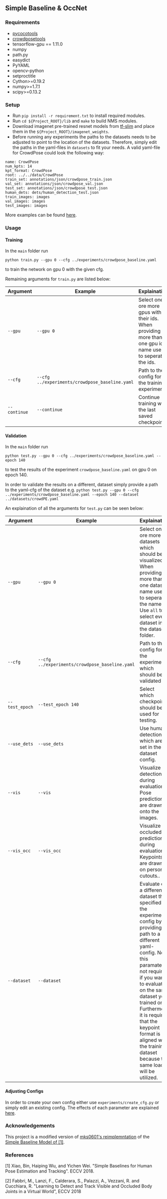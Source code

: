 ## Simple Baseline & OccNet

### Requirements

- [pycocotools](https://github.com/cocodataset/cocoapi)
- [crowdposetools](https://github.com/Jeff-sjtu/CrowdPose)
- tensorflow-gpu == 1.11.0
- numpy
- path.py
- easydict
- PyYAML
- opencv-python
- setproctitle
- Cython>=0.19.2
- numpy>=1.7.1
- scipy>=0.13.2

### Setup
* Run `pip install -r requirement.txt` to install required modules.
* Run `cd ${Project_ROOT}/lib` and `make` to build NMS modules.
* Download imagenet pre-trained resnet models from [tf-slim](https://github.com/tensorflow/models/tree/master/research/slim) and place them in the `${Project_ROOT}/imagenet_weights`.
* Before running any experiments the paths to the datasets needs to be adjusted to point to the location of the datasets. 
Therefore, simply edit the paths in the yaml-files in `datasets` to fit your needs. 
A valid yaml-file for CrowdPose could look the following way:

```
name: CrowdPose
num_kpts: 14
kpt_format: CrowdPose
root: ../../data/CrowdPose
train_set: annotations/json/crowdpose_train.json
val_set: annotations/json/crowdpose_val.json
test_set: annotations/json/crowdpose_test.json
human_dets: dets/human_detection_test.json
train_images: images
val_images: images
test_images: images
```
More examples can be found [here]().

### Usage

#### Training

In the `main` folder run 

`python train.py --gpu 0 --cfg ../experiments/crowdpose_baseline.yaml`

to train the network on gpu 0 with the given cfg.

Remaining arguments for `train.py` are listed below:

|Argument        | Example| Explaination  |
| ------------- |----------| -----|
| `--gpu`      | `--gpu 0` | Select one ore more gpus with their ids. When providing more than one gpu id name use `,` to seperate the ids.|
| `--cfg`      | `--cfg ../experiments/crowdpose_baseline.yaml`      |  Path to the config for the training experiment  |
| `--continue`      | `--continue`      |  Continue training with the last saved checkpoint  |

#### Validation

In the `main` folder run 

`python test.py --gpu 0 --cfg ../experiments/crowdpose_baseline.yaml --epoch 140`

to test the results of the experiment `crowdpose_baseline.yaml` on gpu 0 on epoch 140.

In order to validate the results on a different, dataset simply provide a path to the yaml-cfg of the dataset e.g. 
`python test.py --gpu 0 --cfg ../experiments/crowdpose_baseline.yaml --epoch 140 --dataset ../datasets/crowdPE.yaml`

An explaination of all the arguments for `test.py` can be seen below:

|Argument        | Example| Explaination  |
| ------------- |----------| -----|
| `--gpu`      | `--gpu 0` | Select one ore more datasets which should be visualized. When providing more than one dataset name use `,` to seperate the names. Use `all` to select every dataset in the datasets folder.  |
| `--cfg`      | `--cfg ../experiments/crowdpose_baseline.yaml`      |  Path to the config for the experiment which should be validated  |
| `--test_epoch`      | `--test_epoch 140`      |  Select which checkpoint should be used for testing.  |
| `--use_dets`      | `--use_dets`      |  Use human detections which are set in the dataset config.  |
| `--vis`      | `--vis`      |  Visualize detections during evaluation. Pose predictions are drawn onto the images.  |
| `--vis_occ`      | `--vis_occ`      |  Visualize occluded predictions during evaluation. Keypoints are drawn on person cutouts..  |
| `--dataset`      | `--dataset `      |  Evaluate on a different dataset than specified in the experiment config by providing a path to a different yaml-config. Note this paramater is not required if you want to evaluate on the same dataset you trained on. Furthermore it is required that the keypoint format is aligned with the training dataset because the same loader will be utilized.|

#### Adjusting Configs

In order to create your own config either use `experiments/create_cfg.py` or simply edit an existing config. The effects of each parameter are explained [here](./CONIFGSETUP.md).

### Acknowledgements

This project is a modified version of [mks0601's reimplemntation](https://github.com/mks0601/TF-SimpleHumanPose/)
  of the [Simple Baseline Model of [1]](https://github.com/Microsoft/human-pose-estimation.pytorch).
  
### References

[1] Xiao, Bin, Haiping Wu, and Yichen Wei. "Simple Baselines for Human Pose Estimation and Tracking". ECCV 2018.

[2] Fabbri, M., Lanzi, F., Calderara, S., Palazzi, A., Vezzani, R. and Cucchiara, R. "Learning to Detect and Track Visible and Occluded Body Joints in a Virtual World", ECCV 2018